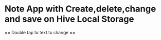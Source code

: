 # Note App with Create,delete,change and save on Hive Local Storage
== Double tap to text to change ==